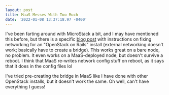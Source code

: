```yaml
--- 
layout: post 
title: MaaS Messes With Too Much 
date: '2022-01-08 13:37:18.97 -0400' 
--- 
```

I've been farting around with MicroStack a bit, and I may have mentioned this before, but there is a specific 
[blog post](https://connection.rnascimento.com/2021/03/08/openstack-single-node-microstack/) with instructions 
on fixing networking for an "OpenStack on Rails" install (external networking 
doesn't work; basically have to create a bridge). This works great on a bare node, no problem. It even works on 
a MaaS-deployed node, but doesn't survive a reboot. I think that MaaS re-writes network config stuff on reboot, 
as it says that it does in the config files lol

I've tried pre-creating the bridge in MaaS like I have done with other OpenStack installs, but it doesn't work 
the same. Oh well, can't have everything I guess!
